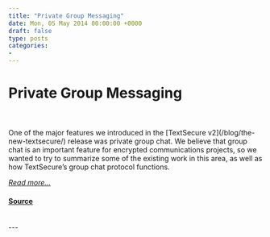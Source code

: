 ```yaml
---
title: "Private Group Messaging"
date: Mon, 05 May 2014 00:00:00 +0000
draft: false
type: posts
categories: 
- 
---
```

# Private Group Messaging

<br/>

<br/>
One of the major features we introduced in the [TextSecure v2](/blog/the-new-textsecure/) release was private group chat. We believe that group chat is an important feature for encrypted communications projects, so we wanted to try to summarize some of the existing work in this area, as well as how TextSecure’s group chat protocol functions.

[_Read more..._](https://signal.org/blog/private-groups/)

#### [Source](https://signal.org/blog/private-groups/)

<br/>
---
